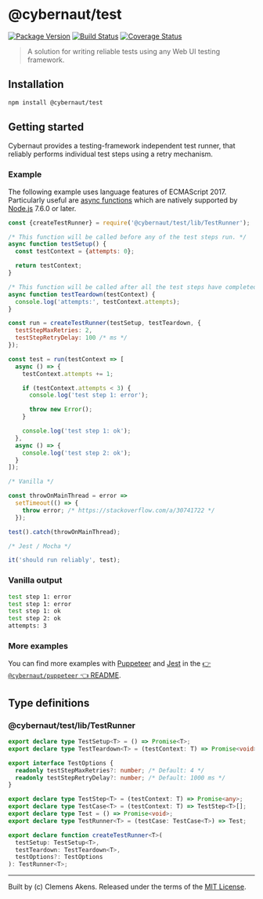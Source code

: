 # @cybernaut/test

[![Package Version][badge-npm-image]][badge-npm-link]
[![Build Status][badge-travis-image]][badge-travis-link]
[![Coverage Status][badge-coveralls-image]][badge-coveralls-link]

> A solution for writing reliable tests using any Web UI testing framework.

## Installation

```sh
npm install @cybernaut/test
```

## Getting started

Cybernaut provides a testing-framework independent test runner,
that reliably performs individual test steps using a retry mechanism.

### Example

The following example uses language features of ECMAScript 2017.
Particularly useful are [async functions][external-async-function] which are natively supported by [Node.js][external-nodejs] 7.6.0 or later.

```js
const {createTestRunner} = require('@cybernaut/test/lib/TestRunner');

/* This function will be called before any of the test steps run. */
async function testSetup() {
  const testContext = {attempts: 0};

  return testContext;
}

/* This function will be called after all the test steps have completed. */
async function testTeardown(testContext) {
  console.log('attempts:', testContext.attempts);
}

const run = createTestRunner(testSetup, testTeardown, {
  testStepMaxRetries: 2,
  testStepRetryDelay: 100 /* ms */
});

const test = run(testContext => [
  async () => {
    testContext.attempts += 1;

    if (testContext.attempts < 3) {
      console.log('test step 1: error');

      throw new Error();
    }

    console.log('test step 1: ok');
  },
  async () => {
    console.log('test step 2: ok');
  }
]);

/* Vanilla */

const throwOnMainThread = error =>
  setTimeout(() => {
    throw error; /* https://stackoverflow.com/a/30741722 */
  });

test().catch(throwOnMainThread);

/* Jest / Mocha */

it('should run reliably', test);
```

### Vanilla output

```sh
test step 1: error
test step 1: error
test step 1: ok
test step 2: ok
attempts: 3
```

### More examples

You can find more examples with [Puppeteer][external-puppeteer] and [Jest][external-jest] in the [👉 `@cybernaut/puppeteer` 👈 README][readme-puppeteer].

## Type definitions

### @cybernaut/test/lib/TestRunner

```ts
export declare type TestSetup<T> = () => Promise<T>;
export declare type TestTeardown<T> = (testContext: T) => Promise<void>;

export interface TestOptions {
  readonly testStepMaxRetries?: number; /* Default: 4 */
  readonly testStepRetryDelay?: number; /* Default: 1000 ms */
}

export declare type TestStep<T> = (testContext: T) => Promise<any>;
export declare type TestCase<T> = (testContext: T) => TestStep<T>[];
export declare type Test = () => Promise<void>;
export declare type TestRunner<T> = (testCase: TestCase<T>) => Test;

export declare function createTestRunner<T>(
  testSetup: TestSetup<T>,
  testTeardown: TestTeardown<T>,
  testOptions?: TestOptions
): TestRunner<T>;
```

---
Built by (c) Clemens Akens. Released under the terms of the [MIT License][cybernaut-license].

[badge-npm-image]: https://img.shields.io/npm/v/@cybernaut/test.svg
[badge-npm-link]: https://www.npmjs.com/package/@cybernaut/test
[badge-travis-image]: https://travis-ci.org/clebert/cybernaut.svg?branch=master
[badge-travis-link]: https://travis-ci.org/clebert/cybernaut
[badge-coveralls-image]: https://coveralls.io/repos/github/clebert/cybernaut/badge.svg?branch=master
[badge-coveralls-link]: https://coveralls.io/github/clebert/cybernaut?branch=master

[cybernaut-license]: https://github.com/clebert/cybernaut/blob/master/LICENSE

[package-puppeteer]: https://github.com/clebert/cybernaut/tree/master/@cybernaut/puppeteer

[readme-puppeteer]: https://github.com/clebert/cybernaut/blob/master/@cybernaut/puppeteer/README.md

[external-async-function]: https://developer.mozilla.org/en-US/docs/Web/JavaScript/Reference/Statements/async_function
[external-jest]: https://facebook.github.io/jest/
[external-nodejs]: https://nodejs.org/en/
[external-puppeteer]: https://github.com/GoogleChrome/puppeteer
